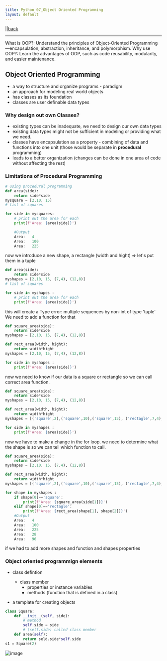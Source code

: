 ```yaml
---
title: Python 07_Object Oriented Programming
layout: default
---
```


||[back](./index.html)

---

What is OOP?: Understand the principles of Object-Oriented Programming—encapsulation, abstraction, inheritance, and polymorphism.
Why use OOP?: Learn the advantages of OOP, such as code reusability, modularity, and easier maintenance.

## Object Oriented Programming

* a way to structure and organize programs - paradigm
* an approach for modeling real world objects
* has classes as its foundation
* classes are user definable data types

### Why design out own Classes?

* existing types can be inadequate, we need to design our own data types
* existing data types might not be sufficient in modeling or providing what we need.
* classes have encapsulation as a property - combining of data and functions into one unit (those would be separate in **procedural** programming)
* leads to a better organization (changes can be done in one area of code without affecting the rest)

### Limitations of Procedural Programming

```python
# using procedural programming
def area(side):
    return side*side
mysquare = [2,10, 15]
# list of squares

for side in mysquares:
    # print out the area for each
    print(f'Area: {area(side)}')

    #Output
    Area:   4
    Area:   100
    Area:   225 
```

now we introduce a new shape, a rectangle (width and hight)
=> let's put them in a tuple

```python
def area(side):
    return side*side
myshapes = [2,10, 15, (7,4), (12,8)]
# list of squares

for side in myshapes :
    # print out the area for each
    print(f'Area: {area(side)}')
```

this will create a Type error: multiple sequences by non-int of type 'tuple'
We need to add a function for that

```python
def square_area(side):
    return side*side
myshapes = [2,10, 15, (7,4), (12,8)]

def rect_area(width, hight):
    return width*hight
myshapes = [2,10, 15, (7,4), (12,8)]

for side in myshapes :
    print(f'Area: {area(side)}')
```

now we need to know if our data is a square or rectangle
so we can call correct area function.

```python
def square_area(side):
    return side*side
myshapes = [2,10, 15, (7,4), (12,8)]

def rect_area(width, hight):
    return width*hight
myshapes = [('square',2),('square',10),('square',15), ('rectagle',7,4), ('rectagle',12,8)]

for side in myshapes :
    print(f'Area: {area(side)}')
```

now we have to make a change in the for loop.
we need to determine what the shape is so we can tell which function to call.

```python
def square_area(side):
    return side*side
myshapes = [2,10, 15, (7,4), (12,8)]

def rect_area(width, hight):
    return width*hight
myshapes = [('square',2),('square',10),('square',15), ('rectagle',7,4), ('rectagle',12,8)]

for shape in myshapes :
    if shape[0]=='square':
        print(f'Area: {square_area(side[1])}')
    elif shape[0]=='rectagle':
        print(f'Area: {rect_area(shape[1], shape[2])}')
    #Output
    Area:   4
    Area:   100
    Area:   225 
    Area:   28 
    Area:   96 

```

if we had to add more shapes and function and shapes properties

### Object oriented programmign elements

* class defintion
  * class member
    * properties or instance variables
    * methods (function that is defined in a class)

* a template for creating objects

```python
class Square:
    def __init__(self, side):
        # method
        self.side = side
        # (self.side) called class member 
    def area(self):
        return seld.side*self.side
s1 = Square(2)
```

![image](/Users/mike/Documents/GitHub/documentations/pythonic/OOP_structure.png)